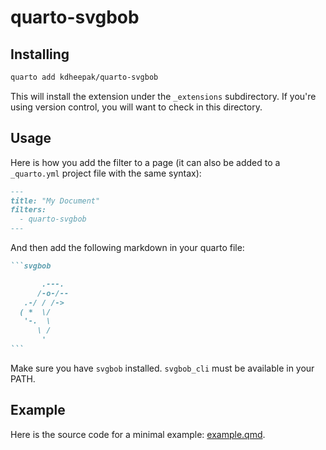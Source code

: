 # quarto-svgbob

## Installing

```bash
quarto add kdheepak/quarto-svgbob
```

This will install the extension under the `_extensions` subdirectory. If you're using version
control, you will want to check in this directory.

## Usage

Here is how you add the filter to a page (it can also be added to a `_quarto.yml` project file with
the same syntax):

```markdown
---
title: "My Document"
filters:
  - quarto-svgbob
---
```

And then add the following markdown in your quarto file:

````markdown
```svgbob

       .---.
      /-o-/--
   .-/ / /->
  ( *  \/
   '-.  \
      \ /
       '
```
````

Make sure you have `svgbob` installed. `svgbob_cli` must be available in your PATH.

## Example

Here is the source code for a minimal example: [example.qmd](example.qmd).
